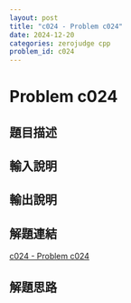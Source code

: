 ```yaml
---
layout: post
title: "c024 - Problem c024"
date: 2024-12-20
categories: zerojudge cpp
problem_id: c024
---
```


# Problem c024

## 題目描述



## 輸入說明



## 輸出說明



## 解題連結

[c024 - Problem c024](https://zerojudge.tw/ShowProblem?problemid=c024)

## 解題思路

